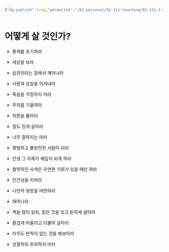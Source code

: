 ```yaml
---
{"dg-publish":true,"permalink":"/01-personal/01-111-learning/01-111-1-reading/01-111-1-1-books-10-k/00033-how-to-live/","dgHomeLink":true,"dgPassFrontmatter":false}
---
```



# 어떻게 살 것인가?


- 통제를 포기하라

- 세상을 보라

- 습관이라는 잠에서 깨어나라

- 사랑과 상실을 이겨내라

- 죽음을 걱정하지 마라

- 주의를 기울여라

- 의문을 품어라

- 절도 있게 살아라

- 너무 잘하지는 마라

- 평범하고 불완전한 사람이 되라

- 인생 그 자체가 해답이 되게 하라

- 철학적인 사색은 우연한 기회가 있을 때만 하라

- 인간성을 지켜라

- 나만의 뒷방을 마련하라

- 태어나라

- 책을 많이 읽되, 읽은 것을 잊고 둔하게 살아라

- 즐겁게 어울리고 더불어 살아라

- 아무도 한적이 없는 것을 해보아라

- 성찰하되 후회하지 마라

